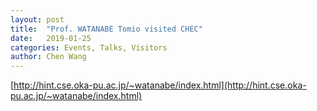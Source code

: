 ```yaml
---
layout: post
title:  "Prof. WATANABE Tomio visited CHEC"
date:   2019-01-25
categories: Events, Talks, Visitors
author: Chen Wang
---
```


[http://hint.cse.oka-pu.ac.jp/~watanabe/index.html](http://hint.cse.oka-pu.ac.jp/~watanabe/index.html)

